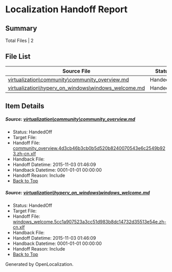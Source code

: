 # <a name='report-top'></a> Localization Handoff Report

## Summary
 Total Files | 2

## File List
 Source File | Status | Details 
 ----------- | ------ | ------- 
 [virtualization\community\community_overview.md](https://github.com/OpenLocalizationOrg/hyperV/blob/258e79a4cc1540d16b66e06bd5e5354bf1a88f3d/virtualization/community/community_overview.md) | HandedOff | [Details](#ed968510a1e72e532a3e4df850bed9a40050619c93)
 [virtualization\hyperv_on_windows\windows_welcome.md](https://github.com/OpenLocalizationOrg/hyperV/blob/258e79a4cc1540d16b66e06bd5e5354bf1a88f3d/virtualization/hyperv_on_windows/windows_welcome.md) | HandedOff | [Details](#078131cd6963f4c1efaa49aa585f24f72d5eb783202)

## Item Details
##### <a name='ed968510a1e72e532a3e4df850bed9a40050619c93'></a> Source: [virtualization\community\community_overview.md](https://github.com/OpenLocalizationOrg/hyperV/blob/258e79a4cc1540d16b66e06bd5e5354bf1a88f3d/virtualization/community/community_overview.md)
* Status: HandedOff
* Target File: 
* Handoff File: [community_overview.4d3cb46b3cb0b5d520b8240070543e6c2549b923.zh-cn.xlf](https://github.com/OpenLocalizationOrg/olhandoff/blob/f090f97e1ba2d198015f7210752ab1fe72d31a6f/ol-handoff/OpenLocalizationOrg/hyperV.zh-cn/handoff2/community_overview.4d3cb46b3cb0b5d520b8240070543e6c2549b923.zh-cn.xlf)
* Handback File: 
* Handoff Datetime: 2015-11-03 01:46:09
* Handback Datetime: 0001-01-01 00:00:00
* Handoff Reason: Include
* [Back to Top](#report-top)

##### <a name='078131cd6963f4c1efaa49aa585f24f72d5eb783202'></a> Source: [virtualization\hyperv_on_windows\windows_welcome.md](https://github.com/OpenLocalizationOrg/hyperV/blob/258e79a4cc1540d16b66e06bd5e5354bf1a88f3d/virtualization/hyperv_on_windows/windows_welcome.md)
* Status: HandedOff
* Target File: 
* Handoff File: [windows_welcome.5cc1a907523a3cc51d983b8dc14732d35513e54e.zh-cn.xlf](https://github.com/OpenLocalizationOrg/olhandoff/blob/f090f97e1ba2d198015f7210752ab1fe72d31a6f/ol-handoff/OpenLocalizationOrg/hyperV.zh-cn/handoff2/windows_welcome.5cc1a907523a3cc51d983b8dc14732d35513e54e.zh-cn.xlf)
* Handback File: 
* Handoff Datetime: 2015-11-03 01:46:09
* Handback Datetime: 0001-01-01 00:00:00
* Handoff Reason: Include
* [Back to Top](#report-top)


Generated by OpenLocalization.
